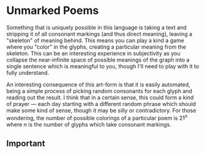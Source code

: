 # Unmarked Poems
Something that is uniquely possible in this language is taking a text and stripping it of all consonant markings (and thus direct meaning), leaving a "skeleton" of meaning behind. This means you can play a kind a game where you "color" in the glyphs, creating a particular meaning from the skeleton. This can be an interesting experience in subjectivity as you collapse the near-infinite space of possible meanings of the graph into a single sentence which is meaningful to you, though I'll need to play with it to fully understand.

An interesting consequence of this art-form is that it is easily automated, being a simple process of picking random consonants for each glyph and reading out the result. I think that in a certain sense, this could form a kind of prayer — each day starting with a different random phrase which should make some kind of sense, though it may be silly or contradictory. For those wondering, the number of possible colorings of a particular poem is $21^n$ where $n$ is the number of glyphs which take consonant markings.

## Important 